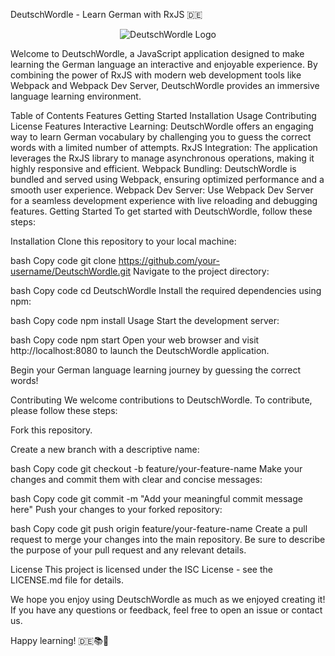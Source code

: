DeutschWordle - Learn German with RxJS 🇩🇪

<p align="center">
  <img src="https://your-image-url.com/DeutschWordle.png" alt="DeutschWordle Logo">
</p>
Welcome to DeutschWordle, a JavaScript application designed to make learning the German language an interactive and enjoyable experience. By combining the power of RxJS with modern web development tools like Webpack and Webpack Dev Server, DeutschWordle provides an immersive language learning environment.

Table of Contents
Features
Getting Started
Installation
Usage
Contributing
License
Features
Interactive Learning: DeutschWordle offers an engaging way to learn German vocabulary by challenging you to guess the correct words with a limited number of attempts.
RxJS Integration: The application leverages the RxJS library to manage asynchronous operations, making it highly responsive and efficient.
Webpack Bundling: DeutschWordle is bundled and served using Webpack, ensuring optimized performance and a smooth user experience.
Webpack Dev Server: Use Webpack Dev Server for a seamless development experience with live reloading and debugging features.
Getting Started
To get started with DeutschWordle, follow these steps:

Installation
Clone this repository to your local machine:

bash
Copy code
git clone https://github.com/your-username/DeutschWordle.git
Navigate to the project directory:

bash
Copy code
cd DeutschWordle
Install the required dependencies using npm:

bash
Copy code
npm install
Usage
Start the development server:

bash
Copy code
npm start
Open your web browser and visit http://localhost:8080 to launch the DeutschWordle application.

Begin your German language learning journey by guessing the correct words!

Contributing
We welcome contributions to DeutschWordle. To contribute, please follow these steps:

Fork this repository.

Create a new branch with a descriptive name:

bash
Copy code
git checkout -b feature/your-feature-name
Make your changes and commit them with clear and concise messages:

bash
Copy code
git commit -m "Add your meaningful commit message here"
Push your changes to your forked repository:

bash
Copy code
git push origin feature/your-feature-name
Create a pull request to merge your changes into the main repository. Be sure to describe the purpose of your pull request and any relevant details.

License
This project is licensed under the ISC License - see the LICENSE.md file for details.

We hope you enjoy using DeutschWordle as much as we enjoyed creating it! If you have any questions or feedback, feel free to open an issue or contact us.

Happy learning! 🇩🇪📚🚀
